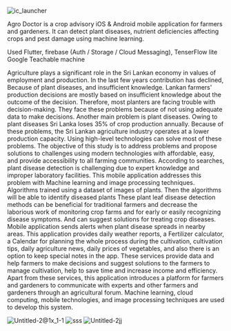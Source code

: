 
![ic_launcher](https://github.com/Thilina1/agro_doctor/assets/25680169/5cf5ad66-d550-4100-bab7-0943c128f278)

Agro Doctor is a crop advisory iOS & Android mobile application for farmers and gardeners. It can detect plant diseases, nutrient deficiencies affecting crops and pest damage using machine learning.

Used Flutter, firebase (Auth / Storage / Cloud Messaging), TenserFlow lite Google Teachable machine



Agriculture plays a significant role in the Sri Lankan economy in values of employment and production. In the last few years contribution has declined, Because of plant diseases, and insufficient knowledge. Lankan farmers' production decisions are mostly based on insufficient knowledge about the outcome of the decision. Therefore, most planters are facing trouble with decision-making. They face these problems because of not using adequate data to make decisions. Another main problem is plant diseases. Owing to plant diseases Sri Lanka loses 35% of crop production annually. Because of these problems, the Sri Lankan agriculture industry operates at a lower production capacity. Using high-level technologies can solve most of these problems. The objective of this study is to address problems and propose solutions to challenges using modern technologies with affordable, easy, and provide accessibility to all farming communities. According to searches, plant disease detection is challenging due to expert knowledge and improper laboratory facilities. This mobile application addresses this problem with Machine learning and image processing techniques. Algorithms trained using a dataset of images of plants. Then the algorithms will be able to identify diseased plants These plant leaf disease detection methods can be beneficial for traditional farmers and decrease the laborious work of monitoring crop farms and for early or easily recognizing disease symptoms. And can suggest solutions for treating crop diseases. Mobile application sends alerts when plant disease spreads in nearby areas. This application provides daily weather reports, a Fertilizer calculator, a Calendar for planning the whole process during the cultivation, cultivation tips, daily agriculture news, daily prices of vegetables, and also there is an option to keep special notes in the app. These services provide data and help farmers to make decisions and suggest solutions to the farmers to manage cultivation, help to save time and increase income and efficiency. Apart from these services, this application introduces a platform for farmers and gardeners to communicate with experts and other farmers and gardeners through an agricultural forum. Machine learning, cloud computing, mobile technologies, and image processing techniques are used to develop this system.

![Untitled-2@1x_1-1](https://github.com/Thilina1/agro_doctor/assets/25680169/12e99811-ef63-49e1-80f3-24abe8b83db5)
![sss](https://github.com/Thilina1/agro_doctor/assets/25680169/3871c8ee-2385-4c56-b9eb-217576be7ab9)
![Untitled-2jj](https://github.com/Thilina1/agro_doctor/assets/25680169/a6397a3d-f97f-4078-ad5f-aea03ec5c33c)

